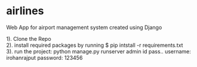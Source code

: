 # airlines
Web App for airport management system created using Django
</br>

1). Clone the Repo
</br>
2). install required packages by running $ pip intstall -r requirements.txt
</br>
3). run the project: python manage.py runserver
admin id pass..
username: irohanrajput 
password: 123456
